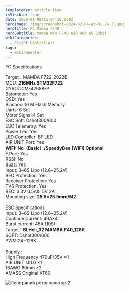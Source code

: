 ```yaml
---
templateKey: article-item
isVisible: true
date: 2000-01-08T15:04:10.000Z
heroImage: /img/screenshot-2024-02-04-at-01.24.25.png
heroTitle: FC Mamba F740
heroSubtitle: Mamba MK4 F740 AIO 40A 6S 32bit
wikiCategories:
  - Flight Controllers
tags:
  - wikirepeater
---
```

<!--StartFragment-->

FC Specifications

Target：MAMBA F722_2022B\
MCU: **216MHz STM32F722**\
GYRO: ICM-42688-P\
Barometer: Yes\
OSD: Yes\
Blacbox: 16 M Flash Memory\
Uarts: 6 Set\
Motor Signal:4 Set\
ESC Soft: Dshot300/600\
ESC Telemetry: Yes\
Power Led: Yes\
LED Controller: BF LED\
AIR UNIT Port: Yes\
**WIFI: No（Basic）/SpeedyBee (WIFI) Optional**\
F.Port: Yes\
RSSI: No\
Buzz: Yes\
Input: 3\~6S Lipo (12.6\~25.2V)\
BEC Protection: Yes\
Receiver Protection: Yes\
TVS Protection: Yes\
BEC: 3.3V 0.5A&  5V 2A\
Mounting size: **25.5×25.5mm/M2**\
\
ESC Specifications\
Input: 3\~6S Lipo (12.6\~25.2V)\
Continue Current: 40A×4\
Burst current: 45A (10S)\
Target：**BLHeli_32 MAMBA F40_128K**\
SOFT: Dshot300/600\
PWM:24~128K\
\
Supply :\
High Frequency 470uF/35V ×1\
AIR UNIT sh1.0 ×1\
16AWG 60mm ×2\
AMASS Original XT60

<!--EndFragment-->

![Повітряний ретранслятор 2](/img/mk4740basic_20221121-01_9afb5072-32fd-4c96-a65d-245d437b1f26.jpg)